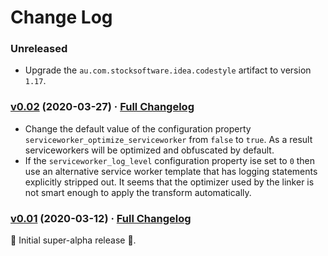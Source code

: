 # Change Log

### Unreleased

* Upgrade the `au.com.stocksoftware.idea.codestyle` artifact to version `1.17`.

### [v0.02](https://github.com/realityforge/gwt-serviceworker-linker/tree/v0.02) (2020-03-27) · [Full Changelog](https://github.com/realityforge/gwt-serviceworker-linker/compare/v0.01...v0.02)

* Change the default value of the configuration property `serviceworker_optimize_serviceworker` from `false` to `true`. As a result serviceworkers will be optimized and obfuscated by default.
* If the `serviceworker_log_level` configuration property ise set to `0` then use an alternative service worker template that has logging statements explicitly stripped out. It seems that the optimizer used by the linker is not smart enough to apply the transform automatically.

### [v0.01](https://github.com/realityforge/gwt-serviceworker-linker/tree/v0.01) (2020-03-12) · [Full Changelog](https://github.com/realityforge/gwt-serviceworker-linker/compare/0a38a8ee451ea957d59e7f67fb71455b0f123199...v0.01)

 ‎🎉	Initial super-alpha release ‎🎉.
